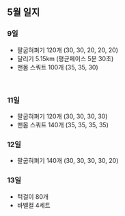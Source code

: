 ## 5월 일지

### 9일
- 팔굽혀펴기 120개 (30, 30, 20, 20, 20)
- 달리기 5.15km (평균페이스 5분 30초)
- 맨몸 스쿼트 100개 (35, 35, 30)
<br>
  
### 11일
- 팔굽혀펴기 120개 (30, 30, 30, 30)
- 맨몸 스쿼트 140개 (35, 35, 35, 35)

### 12일
- 팔굽혀펴기 140개 (30, 30, 30, 30, 20)

### 13일
- 턱걸이 80개
- 바벨컬 4세트